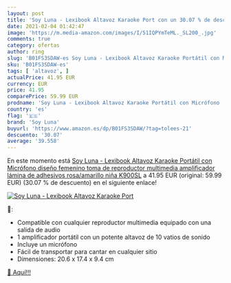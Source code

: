 ```yaml
---
layout: post
title: 'Soy Luna - Lexibook Altavoz Karaoke Port con un 30.07 % de descuento'
date: 2021-02-04 01:42:47
image: 'https://m.media-amazon.com/images/I/51IQPYmTeML._SL200_.jpg'
comments: true
category: ofertas
author: ring
slug: 'B01FS3SDAW-es Soy Luna - Lexibook Altavoz Karaoke Portátil con Micrófono...'
sku: 'B01FS3SDAW-es'
tags: [ 'altavoz', ]
actualPrice: 41.95 EUR
currency: EUR
price: 41.95
comparePrice: 59.99 EUR
prodname: 'Soy Luna - Lexibook Altavoz Karaoke Portátil con Micrófono  diseño femenino  toma de reproductor multimedia  amplificador  lámina de adhesivos  rosa/amarillo  niña  K900SL'
country: 'es'
flag: '🇪🇸'
brand: 'Soy Luna'
buyurl: 'https://www.amazon.es/dp/B01FS3SDAW/?tag=tolees-21'
descuento: '30.07'
average: '39.558'
---
```


En este momento está [Soy Luna - Lexibook Altavoz Karaoke Portátil con Micrófono  diseño femenino  toma de reproductor multimedia  amplificador  lámina de adhesivos  rosa/amarillo  niña  K900SL](https://www.amazon.es/dp/B01FS3SDAW/?tag=tolees-21) a 41.95 EUR (original: 59.99 EUR) (30.07 %  de descuento) en el siguiente enlace!

[![Soy Luna - Lexibook Altavoz Karaoke Port](https://m.media-amazon.com/images/I/51IQPYmTeML._SL200_.jpg)](https://www.amazon.es/dp/B01FS3SDAW/?tag=tolees-21)

🔎:

- Compatible con cualquier reproductor multimedia equipado con una salida de audio
- 1 amplificador portátil con un potente altavoz de 10 vatios de sonido
- Incluye un micrófono
- Fácil de transportar para cantar en cualquier sitio
- Dimensiones: 20.6 x 17.4 x 9.4 cm

[🛒 Aquí!!!](https://www.amazon.es/dp/B01FS3SDAW/?tag=tolees-21)
